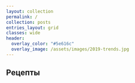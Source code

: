 ```yaml
---
layout: collection
permalink: /
collection: posts
entries_layout: grid
classes: wide
header:
  overlay_color: "#5e616c"
  overlay_image: /assets/images/2019-trends.jpg
---
```


## Рецепты